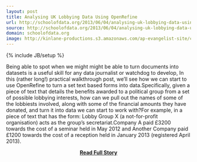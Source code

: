 ```yaml
---
layout: post
title: Analysing UK Lobbying Data Using OpenRefine
url: http://schoolofdata.org/2013/06/04/analysing-uk-lobbying-data-using-openrefine/
source: http://schoolofdata.org/2013/06/04/analysing-uk-lobbying-data-using-openrefine/
domain: schoolofdata.org
image: http://kinlane-productions.s3.amazonaws.com/ap-evangelist-site/curated/screenshots/9554_schoolofdata_org.png
---
```

{% include JB/setup %}<p>Being able to spot when we might might be able to turn documents into datasets is a useful skill for any data journalist or watchdog to develop, In this (rather long!) practical walkthrough post, we’ll see how we can start to use OpenRefine to turn a set text based forms into data.Specifically, given a piece of text that details the benefits awarded to a political group from a set of possible lobbying interests, how can we pull out the names of some of the lobbiests involved, along with some of the financial amounts they have donated, and turn it into data we can start to work with?For example, in a piece of text that has the form: Lobby Group X (a not-for-profit organisation) acts as the group’s secretariat.Company A paid £3200 towards the cost of a seminar held in May 2012 and Another Company paid £1200 towards the cost of a reception held in January 2013 (registered April 2013).</p>
<center><p><a href="http://schoolofdata.org/2013/06/04/analysing-uk-lobbying-data-using-openrefine/" style='padding:25px; font-sze:18px; font-weight: bold;'>Read Full Story</a></p></center>
